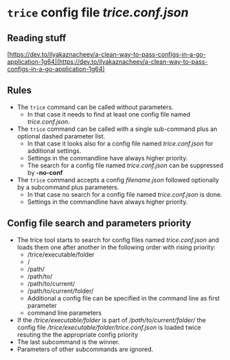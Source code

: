 # `trice` config file *trice.conf.json*
## Reading stuff
[https://dev.to/ilyakaznacheev/a-clean-way-to-pass-configs-in-a-go-application-1g64](https://dev.to/ilyakaznacheev/a-clean-way-to-pass-configs-in-a-go-application-1g64)
## Rules
- The `trice` command  can be called without parameters. 
  - In that case it needs to find at least one config file named *trice.conf.json*.
- The `trice` command can be called with a single sub-command plus an optional dashed parameter list.
  - In that case it looks also for a config file named *trice.conf.json* for additional settings.
  - Settings in the commandline have always higher priority.
  - The search for a config file named *trice.conf.json* can be suppressed by **-no-conf**
- The `trice` command accepts a config *filename.json* followed optionally by a subcommand plus parameters.
  - In that case no search for a config file named *trice.conf.json* is done.
  - Settings in the commandline have always higher priority.
## Config file search and parameters priority
- The trice tool starts to search for config files named *trice.conf.json* and loads them one after another in the following order with rising priority:
  - /trice/executable/folder
  - /
  - /path/
  - /path/to/
  - /path/to/current/
  - /path/to/current/folder/
  - Additional a config file can be specified in the command line as first parameter
  - command line parameters
- If the */trice/executable/folder* is part of */path/to/current/folder/* the config file */trice/executable/folder/trice.conf.json* is loaded twice resuting the the appropriate config priority
- The last subcommand is the winner.
- Parameters of other subcommands are ignored.
